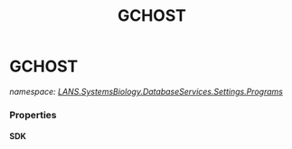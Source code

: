﻿---
title: GCHOST
---

# GCHOST
_namespace: [LANS.SystemsBiology.DatabaseServices.Settings.Programs](N-LANS.SystemsBiology.DatabaseServices.Settings.Programs.html)_





### Properties

#### SDK



